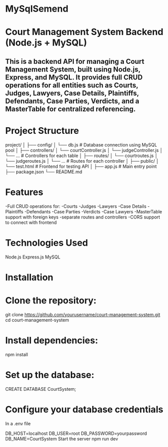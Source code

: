 # MySqlSemend
# Court Management System Backend (Node.js + MySQL)

## This is a backend API for managing a Court Management System, built using Node.js, Express, and MySQL. It provides full CRUD operations for all entities such as Courts, Judges, Lawyers, Case Details, Plaintiffs, Defendants, Case Parties, Verdicts, and a MasterTable for centralized referencing.

# Project Structure
 project/
│
├── config/
│   └── db.js             # Database connection using MySQL pool
│
├── controllers/
│   └── courtController.js
│   └── judgeController.js
│   └── ...               # Controllers for each table
│
├── routes/
│   └── courtroutes.js
│   └── judgeroutes.js
│   └── ...               # Routes for each controller
│
├── public/
│   └── test.html         # Frontend for testing API
│
├── app.js                # Main entry point
├── package.json
└── README.md

# Features

-Full CRUD operations for:
-Courts
-Judges
-Lawyers
-Case Details
-Plaintiffs
-Defendants
-Case Parties
-Verdicts
-Case Lawyers
-MasterTable support with foreign keys
-separate routes and controllers
-CORS support to connect with frontend 

# Technologies Used
Node.js
Express.js
MySQL

# Installation

# Clone the repository:
git clone https://github.com/yourusername/court-management-system.git
cd court-management-system

# Install dependencies:
npm install

# Set up the database:
CREATE DATABASE CourtSystem;

# Configure your database credentials
In a .env file 

DB_HOST=localhost
DB_USER=root
DB_PASSWORD=yourpassword
DB_NAME=CourtSystem
Start the server
npm run dev